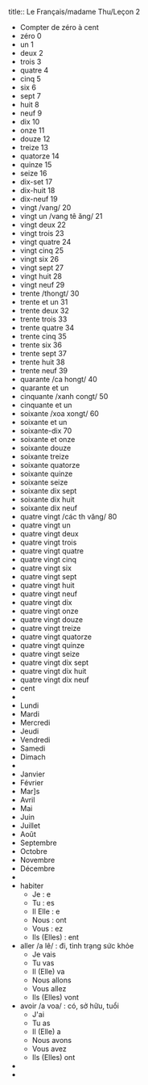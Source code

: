 title:: Le Français/madame Thu/Leçon 2

- Compter de zéro à cent
- zéro 0
- un 1
- deux 2
- trois 3
- quatre 4
- cinq 5
- six 6
- sept 7
- huit 8
- neuf 9
- dix 10
- onze 11
- douze 12
- treize 13
- quatorze 14
- quinze 15
- seize 16
- dix-set 17
- dix-huit 18
- dix-neuf 19
- vingt /vang/ 20
- vingt un /vang tê ăng/ 21
- vingt deux 22
- vingt trois 23
- vingt quatre 24
- vingt cinq 25
- vingt six 26
- vingt sept 27
- vingt huit 28
- vingt neuf 29
- trente /thongt/ 30
- trente et un 31
- trente deux 32
- trente trois 33
- trente quatre 34
- trente cinq 35
- trente six 36
- trente sept 37
- trente huit 38
- trente neuf 39
- quarante /ca hongt/ 40
- quarante et un
- cinquante /xanh congt/ 50
- cinquante et un
- soixante /xoa xongt/ 60
- soixante et un
- soixante-dix 70
- soixante et onze
- soixante douze
- soixante treize
- soixante quatorze
- soixante quinze
- soixante seize
- soixante dix sept
- soixante dix huit
- soixante dix neuf
- quatre vingt /các th văng/ 80
- quatre vingt un
- quatre vingt deux
- quatre vingt trois
- quatre vingt quatre
- quatre vingt cinq
- quatre vingt six
- quatre vingt sept
- quatre vingt huit
- quatre vingt neuf
- quatre vingt dix
- quatre vingt onze
- quatre vingt douze
- quatre vingt treize
- quatre vingt quatorze
- quatre vingt quinze
- quatre vingt seize
- quatre vingt dix sept
- quatre vingt dix huit
- quatre vingt dix neuf
- cent
-
- Lundi
- Mardi
- Mercredi
- Jeudi
- Vendredi
- Samedi
- Dimach
-
- Janvier
- Février
- Mar]s
- Avril
- Mai
- Juin
- Juillet
- Août
- Septembre
- Octobre
- Novembre
- Décembre
-
- habiter
	- Je : e
	- Tu : es
	- Il Elle : e
	- Nous : ont
	- Vous : ez
	- Ils (Elles) : ent
- aller /a lê/ : đi, tình trạng sức khỏe
	- Je vais
	- Tu vas
	- Il (Elle) va
	- Nous allons
	- Vous allez
	- Ils (Elles) vont
- avoir /a voa/ : có, sở hữu, tuổi
	- J'ai
	- Tu as
	- Il (Elle) a
	- Nous avons
	- Vous avez
	- Ils (Elles) ont
-
-